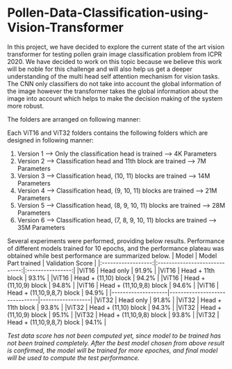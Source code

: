# Pollen-Data-Classification-using-Vision-Transformer

In this project, we have decided to explore the current state of the art vision transformer for testing pollen grain image classification problem from ICPR 2020. 
We have decided to work on this topic because we believe this work will be noble for this challenge and will also help us get a deeper understanding of the multi head self attention mechanism for vision tasks. 
The CNN only classifiers do not take into account the global information of the image however the transformer takes the global information about the image into account which helps to make the decision making of the system more robust.

The folders are arranged on following manner:

Each ViT16 and ViT32 folders contains the following folders which are designed in following manner:

1. Version 1 --> Only the classification head is trained --> 4K Parameters 
2. Version 2 --> Classification head and 11th block are trained --> 7M Parameters
3. Version 3 --> Classification head, (10, 11) blocks are trained --> 14M Parameters
4. Version 4 --> Classification head, (9, 10, 11) blocks are trained --> 21M Parameters
5. Version 5 --> Classification head, (8, 9, 10, 11) blocks are trained --> 28M Parameters
6. Version 6 --> Classification head, (7, 8, 9, 10, 11) blocks are trained --> 35M Parameters


Several experiments were performed, providing below results.
Performance of different models trained for 10 epochs, and the performance plateau was obtained while best performance are summarized below.
|        Model       |      Model Part trained       | Validation Score |
|:------------------:|:-----------------------------:|:----------------:|
|ViT16               |   Head only                   |     91.9%        |
|ViT16               |   Head + 11th block           |     93.1%        |
|ViT16               |   Head + (11,10)  block       |     94.2%        |
|ViT16               |   Head + (11,10,9)  block     |     94.8%        |
|ViT16               |   Head + (11,10,9,8)  block   |     94.6%        |
|ViT16               |   Head + (11,10,9,8,7)  block |     94.9%        |
|--------------------|-------------------------------|------------------|
|ViT32               |   Head only                   |     91.8%        |
|ViT32               |   Head + 11th block           |     93.8%        |
|ViT32               |   Head + (11,10)  block       |     94.3%        |
|ViT32               |   Head + (11,10,9)  block     |     95.1%        |
|ViT32               |   Head + (11,10,9,8)  block   |     93.8%        |
|ViT32               |   Head + (11,10,9,8,7)  block |     94.1%        |

_Test data score has not been computed yet, since model to be trained has not been trained completely. After the best model chosen from above result is confirmed, the model will be trained for more epoches, and final model will be used to compute the test performance._
